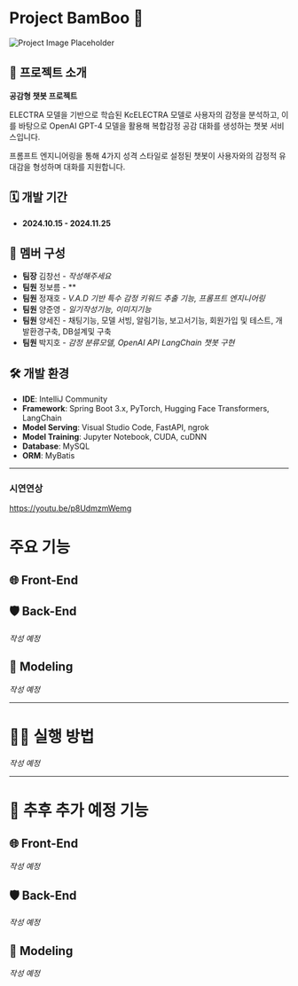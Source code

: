 # Project BamBoo 🌱
![Project Image Placeholder](프로젝트_사진_경로)

## 📖 프로젝트 소개
**공감형 챗봇 프로젝트**

ELECTRA 모델을 기반으로 학습된 KcELECTRA 모델로 사용자의 감정을 분석하고, 이를 바탕으로 OpenAI GPT-4 모델을 활용해 복합감정 공감 대화를 생성하는 챗봇 서비스입니다.

프롬프트 엔지니어링을 통해 4가지 성격 스타일로 설정된 챗봇이 사용자와의 감정적 유대감을 형성하며 대화를 지원합니다.

## 🗓 개발 기간
- **2024.10.15 - 2024.11.25**

## 👥 멤버 구성
- **팀장** 김창선 - *작성해주세요*
- **팀원** 정보름 - **
- **팀원** 정재호 - *V.A.D 기반 특수 감정 키워드 추출 기능, 프롬프트 엔지니어링*
- **팀원** 양준영 - *일기작성기능, 이미지기능*
- **팀원** 양세진 - 채팅기능, 모델 서빙, 알림기능, 보고서기능, 회원가입 및 테스트, 개발환경구축, DB설계및 구축
- **팀원** 박지호 - *감정 분류모델, OpenAI API LangChain 챗봇 구현*

## 🛠 개발 환경
- **IDE**: IntelliJ Community
- **Framework**: Spring Boot 3.x, PyTorch, Hugging Face Transformers, LangChain
- **Model Serving**: Visual Studio Code, FastAPI, ngrok
- **Model Training**: Jupyter Notebook, CUDA, cuDNN
- **Database**: MySQL
- **ORM**: MyBatis

---


### 시연연상
https://youtu.be/p8UdmzmWemg
# 주요 기능

## 🌐 Front-End



## 🛡 Back-End
*작성 예정*

## 🧠 Modeling
*작성 예정*

---

# 🏃‍♂️ 실행 방법
*작성 예정*

---

# 🚀 추후 추가 예정 기능

## 🌐 Front-End
*작성 예정*

## 🛡 Back-End
*작성 예정*

## 🧠 Modeling
*작성 예정*



